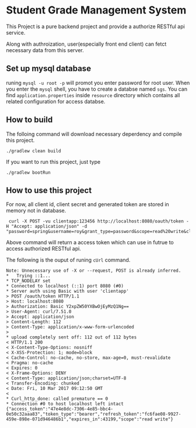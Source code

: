 # Student Grade Management System

This Project is a pure backend project and provide a authorize RESTful api service.

Along with authroization, user(especially front end client) can fetct necessary data from this server.

## Set up mysql database
runing `mysql -u root -p` will promot you enter password for root user. When you enter the `mysql` shell, you have to create a databse named `sgs`. 
You can find `application.properties` inside `resource` directory which contains all related configuration for access databse.

## How to build
The folloing command will download necessary deperdency and compile this project.
~~~
./gradlew clean build
~~~

If you want to run this project, just type
~~~
./gradlew bootRun
~~~

## How to use this project
For now, all client id, client secret and generated token are stored in memory not in database. 
~~~
 curl -X POST -vu clientapp:123456 http://localhost:8080/oauth/token -H "Accept: application/json" -d "password=spring&username=roy&grant_type=password&scope=read%20write&client_id=clientapp"
~~~
Above command will return a access token which can use in futrue to access authorized RESTful api.

The following is the ouput of runing `cUrl` command.
~~~
Note: Unnecessary use of -X or --request, POST is already inferred.
*   Trying ::1...
* TCP_NODELAY set
* Connected to localhost (::1) port 8080 (#0)
* Server auth using Basic with user 'clientapp'
> POST /oauth/token HTTP/1.1
> Host: localhost:8080
> Authorization: Basic Y2xpZW50YXBwOjEyMzQ1Ng==
> User-Agent: curl/7.51.0
> Accept: application/json
> Content-Length: 112
> Content-Type: application/x-www-form-urlencoded
>
* upload completely sent off: 112 out of 112 bytes
< HTTP/1.1 200
< X-Content-Type-Options: nosniff
< X-XSS-Protection: 1; mode=block
< Cache-Control: no-cache, no-store, max-age=0, must-revalidate
< Pragma: no-cache
< Expires: 0
< X-Frame-Options: DENY
< Content-Type: application/json;charset=UTF-8
< Transfer-Encoding: chunked
< Date: Fri, 10 Mar 2017 09:12:50 GMT
<
* Curl_http_done: called premature == 0
* Connection #0 to host localhost left intact
{"access_token":"47e4e8dc-7306-4e85-bbc4-0e50c32aaa83","token_type":"bearer","refresh_token":"fc6fae08-9927-459e-898e-071d946486b1","expires_in":43199,"scope":"read write"}
~~~

